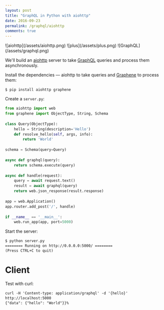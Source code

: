 ```yaml
---
layout: post
title: "GraphQL in Python with aiohttp"
date: 2016-09-23
permalink: /graphql/aiohttp
comments: true
---
```

<div class="wide-logos" markdown="1">
![aiohttp](/assets/aiohttp.png)
![plus](/assets/plus.png)
![GraphQL](/assets/graphql.png)
</div>

We'll build an [aiohttp](http://aiohttp.readthedocs.io/) server to take
[GraphQL](http://graphql.org/) queries and process them asynchronously.

Install the dependencies — aiohttp to take queries and
[Graphene](http://graphene-python.org/) to process them:

```shell
$ pip install aiohttp graphene
```
Create a `server.py`:

```python
from aiohttp import web
from graphene import ObjectType, String, Schema

class Query(ObjectType):
    hello = String(description='Hello')
    def resolve_hello(self, args, info):
        return 'World'

schema = Schema(query=Query)

async def graphql(query):
    return schema.execute(query)

async def handle(request):
    query = await request.text()
    result = await graphql(query)
    return web.json_response(result.response)

app = web.Application()
app.router.add_post('/', handle)

if __name__ == '__main__':
    web.run_app(app, port=5000)
```
Start the server:

```shell
$ python server.py
======== Running on http://0.0.0.0:5000/ ========
(Press CTRL+C to quit)
```

Client
======
Test with curl:

```shell
curl -H 'Content-type: application/graphql' -d '{hello}' http://localhost:5000
{"data": {"hello": "World"}}%
```

